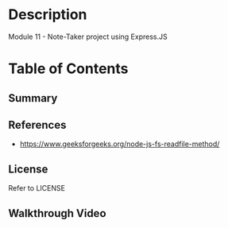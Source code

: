 # Description

Module 11 - Note-Taker project using Express.JS

# Table of Contents

## Summary

## References

- https://www.geeksforgeeks.org/node-js-fs-readfile-method/

## License

Refer to LICENSE

## Walkthrough Video
